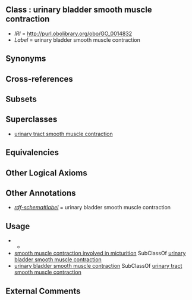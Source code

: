 
## Class : urinary bladder smooth muscle contraction

 * *IRI* = http://purl.obolibrary.org/obo/GO_0014832
 * *Label* = urinary bladder smooth muscle contraction

## Synonyms


## Cross-references


## Subsets


## Superclasses

 * [urinary tract smooth muscle contraction](../../GO/48/GO_0014848.md)

## Equivalencies


## Other Logical Axioms


## Other Annotations

 * *[rdf-schema#label](../../el/rdf-schema#label.md)* = urinary bladder smooth muscle contraction

## Usage

 * -
 * [smooth muscle contraction involved in micturition](../../GO/83/GO_0060083.md) SubClassOf [urinary bladder smooth muscle contraction](../../GO/32/GO_0014832.md)
 * [urinary bladder smooth muscle contraction](../../GO/32/GO_0014832.md) SubClassOf [urinary tract smooth muscle contraction](../../GO/48/GO_0014848.md)

## External Comments

